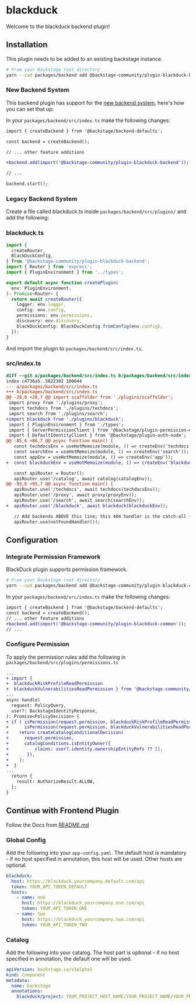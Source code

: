 # blackduck

Welcome to the blackduck backend plugin!

## Installation

This plugin needs to be added to an existing backstage instance.

```bash
# From your Backstage root directory
yarn --cwd packages/backend add @backstage-community/plugin-blackduck-backend
```

### New Backend System

This backend plugin has support for the [new backend system](https://backstage.io/docs/backend-system/), here's how you can set that up:

In your `packages/backend/src/index.ts` make the following changes:

```diff
import { createBackend } from '@backstage/backend-defaults';

const backend = createBackend();

// ... other feature additions

+backend.add(import('@backstage-community/plugin-blackduck-backend'));

// ...

backend.start();
```

### Legacy Backend System

Create a file called blackduck.ts inside `packages/backend/src/plugins/` and add the following:

### blackduck.ts

```typescript
import {
  createRouter,
  BlackDuckConfig,
} from '@backstage-community/plugin-blackduck-backend';
import { Router } from 'express';
import { PluginEnvironment } from '../types';

export default async function createPlugin(
  env: PluginEnvironment,
): Promise<Router> {
  return await createRouter({
    logger: env.logger,
    config: env.config,
    permissions: env.permissions,
    discovery: env.discovery,
    blackDuckConfig: BlackDuckConfig.fromConfig(env.config),
  });
}
```

And import the plugin to `packages/backend/src/index.ts`.

### src/index.ts

```diff
diff --git a/packages/backend/src/index.ts b/packages/backend/src/index.ts
index c4736a5..5822302 100644
--- a/packages/backend/src/index.ts
+++ b/packages/backend/src/index.ts
@@ -28,6 +28,7 @@ import scaffolder from './plugins/scaffolder';
 import proxy from './plugins/proxy';
 import techdocs from './plugins/techdocs';
 import search from './plugins/search';
+import blackduck from './plugins/blackduck';
 import { PluginEnvironment } from './types';
 import { ServerPermissionClient } from '@backstage/plugin-permission-node';
 import { DefaultIdentityClient } from '@backstage/plugin-auth-node';
@@ -85,6 +86,7 @@ async function main() {
   const techdocsEnv = useHotMemoize(module, () => createEnv('techdocs'));
   const searchEnv = useHotMemoize(module, () => createEnv('search'));
   const appEnv = useHotMemoize(module, () => createEnv('app'));
+  const blackduckEnv = useHotMemoize(module, () => createEnv('blackduck'));

   const apiRouter = Router();
   apiRouter.use('/catalog', await catalog(catalogEnv));
@@ -93,6 +95,7 @@ async function main() {
   apiRouter.use('/techdocs', await techdocs(techdocsEnv));
   apiRouter.use('/proxy', await proxy(proxyEnv));
   apiRouter.use('/search', await search(searchEnv));
+  apiRouter.use('/blackduck', await blackduck(blackduckEnv));

   // Add backends ABOVE this line; this 404 handler is the catch-all fallback
   apiRouter.use(notFoundHandler());

```

## Configuration

### Integrate Permission Framework

BlackDuck plugin supports permission framework.

```bash
# From your Backstage root directory
yarn --cwd packages/backend add @backstage-community/plugin-blackduck-common
```

In your `packages/backend/src/index.ts` make the following changes:

```diff
import { createBackend } from '@backstage/backend-defaults';
const backend = createBackend();
// ... other feature additions
+backend.add(import('@backstage-community/plugin-blackduck-common'));
// ...
```

### Configure Permission

To apply the permission rules add the following in `packages/backend/src/plugins/permissions.ts`

```diff
...
+ import {
+  blackduckRiskProfileReadPermission
+  blackduckVulnerabilitiesReadPermission } from '@backstage-community/plugin-blackduck-common';
...
async handle(
  request: PolicyQuery,
  user?: BackstageIdentityResponse,
): Promise<PolicyDecision> {
+ if ( isPermission(request.permission, blackduckRiskProfileReadPermission) ||
+      isPermission(request.permission, blackduckVulnerabilitiesReadPermission)) {
+    return createCatalogConditionalDecision(
+      request.permission,
+      catalogConditions.isEntityOwner({
+          claims: user?.identity.ownershipEntityRefs ?? [],
+       }),
+    );
+  }
...
  return {
    result: AuthorizeResult.ALLOW,
  };
}
```

## Continue with Frontend Plugin

Follow the Docs from [README.md](https://github.com/backstage/community-plugins/blob/main/workspaces/blackduck/plugins/blackduck/README.md)

### Global Config

Add the following into your `app-config.yaml`. The default host is mandatory - if no host specified in annotation, this host will be used. Other hosts are optional.

```yaml
blackduck:
  host: https://blackduck.yourcompany.default.com/api
  token: YOUR_API_TOKEN_DEFAULT
  hosts:
    - name: one
      host: https://blackduck.yourcompany.one.com/api
      token: YOUR_API_TOKEN_ONE
    - name: two
      host: https://blackduck.yourcompany.two.com/api
      token: YOUR_API_TOKEN_TWO
```

### Catalog

Add the following into your catalog. The host part is optional - if no host specified in annotation, the default one will be used.

```yaml
apiVersion: backstage.io/v1alpha1
kind: Component
metadata:
  name: backstage
  annotations:
    blackduck/project: YOUR_PROJECT_HOST_NAME/YOUR_PROJECT_NAME/YOUR_PROJECT_VERSION
```
